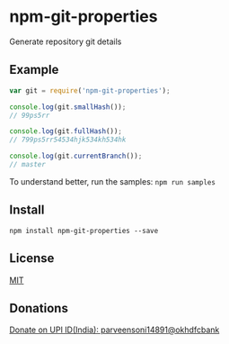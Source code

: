 # npm-git-properties

Generate repository git details

## Example

```js
var git = require('npm-git-properties');

console.log(git.smallHash());
// 99ps5rr

console.log(git.fullHash());
// 799ps5rr54534hjk534kh534hk

console.log(git.currentBranch());
// master
```

To understand better, run the samples: `npm run samples`

## Install

`npm install npm-git-properties --save`

## License

[MIT](https://github.com/parveen-rx/npm-git-properties/blob/main/LICENSE)


## Donations

[Donate on UPI ID(India): parveensoni14891@okhdfcbank]()